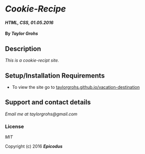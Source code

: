# _Cookie-Recipe_

#### _HTML, CSS, 01.05.2016_

#### By _**Taylor Grohs**_

## Description

_This is a cookie-recipt site._

## Setup/Installation Requirements

* To view the site go to [taylorgrohs.github.io/vacation-destination](http://taylorgrohs.github.io/vacation-destination)


## Support and contact details

_Email me at taylorgrohs@gmail.com_


### License

*MIT*

Copyright (c) 2016 **_Epicodus_**
